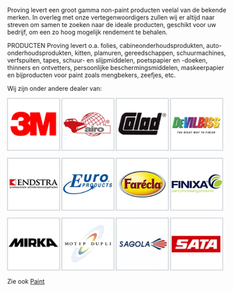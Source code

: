 Proving levert een groot gamma non-paint producten veelal van de bekende merken. In overleg met onze vertegenwoordigers zullen wij er altijd naar streven om samen te zoeken naar de ideale producten, geschikt voor uw bedrijf, om een zo hoog mogelijk rendement te behalen.

PRODUCTEN
Proving levert o.a. folies, cabineonderhoudsprodukten, auto-onderhoudsprodukten, kitten, plamuren, gereedschappen, schuurmachines, verfspuiten, tapes, schuur- en slijpmiddelen, poetspapier en -doeken, thinners en ontvetters, persoonlijke beschermingsmiddelen, maskeerpapier en bijproducten voor paint zoals mengbekers, zeefjes, etc.

Wij zijn onder andere dealer van:

<style>img{width:24%;}</style>
![3M](/docs/images/3m.png)
![Airo](/docs/images/airo.png)
![Colad](/docs/images/colad.png)
![](/docs/images/devilbiss.png)

![](/docs/images/Endstra.png)
![](/docs/images/Europroducts.png)
![](/docs/images/Farecla.png)
![](/docs/images/Finixa.png)

![](/docs/images/mirka.png)
![](/docs/images/motip1.png)
![](/docs/images/Sagola.png)
![](/docs/images/sata.png)

Zie ook [Paint](Paint)
